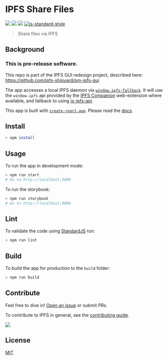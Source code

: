 # IPFS Share Files

[![](https://img.shields.io/badge/made%20by-Protocol%20Labs-blue.svg)](https://protocol.ai/) [![](https://img.shields.io/badge/project-IPFS-blue.svg)](http://ipfs.io/) [![](https://img.shields.io/badge/freenode-%23ipfs-blue.svg)](http://webchat.freenode.net/?channels=%23ipfs)
[![js-standard-style](https://img.shields.io/badge/code%20style-standard-blue.svg)](http://standardjs.com/)

> Share files via IPFS

## Background

### This is pre-release software.

This repo is part of the IPFS GUI redesign project, described here: https://github.com/ipfs-shipyard/pm-ipfs-gui

The app accesses a local IPFS daemon via [`window.ipfs-fallback`](https://github.com/tableflip/window.ipfs-fallback). It will use the `window.ipfs` api provided by the [IPFS Companion](https://github.com/ipfs-shipyard/ipfs-companion) web-extension where available, and fallback to using [js-ipfs-api](https://github.com/ipfs/js-ipfs-api).

This app is built with [`create-react-app`](https://github.com/facebook/create-react-app). Please read the [docs](https://github.com/facebook/create-react-app/blob/master/packages/react-scripts/template/README.md#table-of-contents).

## Install

```sh
> npm install
```

## Usage

To run the app in development mode:

```sh
> npm run start
# Go to http://localhost:3000
```

To run the storybook:

```sh
> npm run storybook
# Go to http://localhost:9009
```

## Lint

To validate the code using [StandardJS](https://standardjs.com/) run:

```sh
> npm run lint
```

## Build

To build the app for production to the `build` folder:

```sh
> npm run build
```

## Contribute

Feel free to dive in! [Open an issue](https://github.com/ipfs-shipyard/ipfs-share-files/issues/new) or submit PRs.

To contribute to IPFS in general, see the [contributing guide](https://github.com/ipfs/community/blob/master/contributing.md).

[![](https://cdn.rawgit.com/jbenet/contribute-ipfs-gif/master/img/contribute.gif)](https://github.com/ipfs/community/blob/master/contributing.md)

## License

[MIT](LICENSE)
